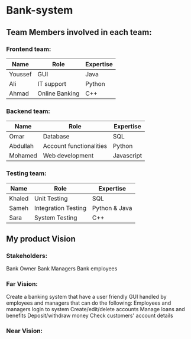 # Bank-system

## Team Members involved in each team:

### Frontend team:
Name | Role	| Expertise
---- | ---- | --------
Youssef |	GUI | Java
Ali |	IT support |	Python
Ahmad |	Online Banking |	C++

### Backend team:
Name | Role	| Expertise
---- | ---- | --------
Omar |	Database |	SQL
Abdullah |	Account functionalities |	Python
Mohamed |	Web development | Javascript

### Testing team:
Name | Role	| Expertise
---- | ---- | --------
Khaled |	Unit Testing |	SQL
Sameh |	Integration Testing |	Python & Java
Sara |	System Testing |	C++

## My product Vision
### Stakeholders:
Bank Owner
Bank Managers
Bank employees

### Far Vision:
Create a banking system that have a user friendly GUI handled by employees and managers that can do the following:
Employees and managers login to system
Create/edit/delete accounts
Manage loans and benefits
Deposit/withdraw money 
Check customers' account details

### Near Vision:
